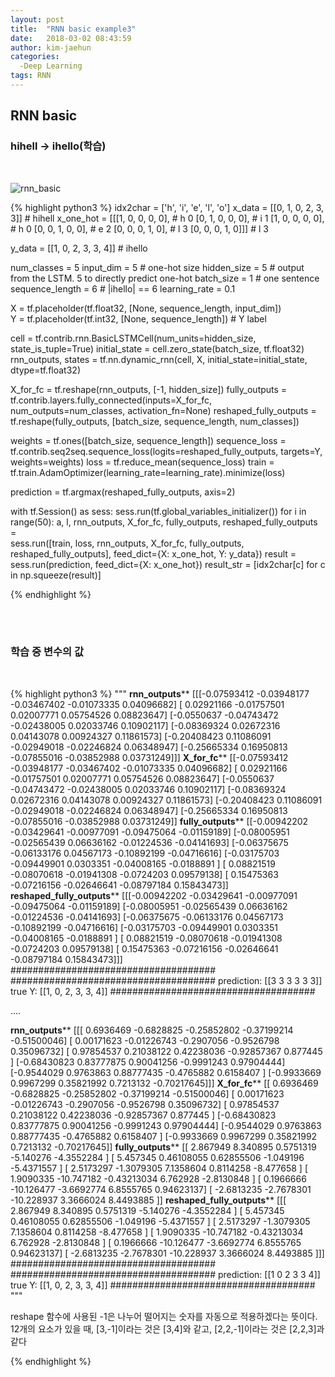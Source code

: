 ```yaml
---
layout: post
title:  "RNN basic example3"
date:   2018-03-02 08:43:59
author: kim-jaehun
categories:
  -Deep Learning
tags: RNN
---
```


## RNN basic

### hihell -> ihello(학습)
<br>

![rnn_basic](https://drive.google.com/uc?id=1a1P_brgJaNfsrvpO7HdL01xAlvfmK-7M)
<br>


{% highlight python3 %}
idx2char = ['h', 'i', 'e', 'l', 'o']
x_data = [[0, 1, 0, 2, 3, 3]]   # hihell
x_one_hot = [[[1, 0, 0, 0, 0],   # h 0
              [0, 1, 0, 0, 0],   # i 1
              [1, 0, 0, 0, 0],   # h 0
              [0, 0, 1, 0, 0],   # e 2
              [0, 0, 0, 1, 0],   # l 3
              [0, 0, 0, 1, 0]]]  # l 3

y_data = [[1, 0, 2, 3, 3, 4]]    # ihello

num_classes = 5
input_dim = 5  # one-hot size
hidden_size = 5  # output from the LSTM. 5 to directly predict one-hot
batch_size = 1   # one sentence
sequence_length = 6  # |ihello| == 6
learning_rate = 0.1

X = tf.placeholder(tf.float32, [None, sequence_length, input_dim])  
Y = tf.placeholder(tf.int32, [None, sequence_length])  # Y label

cell = tf.contrib.rnn.BasicLSTMCell(num_units=hidden_size, state_is_tuple=True)
initial_state = cell.zero_state(batch_size, tf.float32)
rnn_outputs, states = tf.nn.dynamic_rnn(cell, X, initial_state=initial_state, dtype=tf.float32)

X_for_fc = tf.reshape(rnn_outputs, [-1, hidden_size])
fully_outputs = tf.contrib.layers.fully_connected(inputs=X_for_fc, num_outputs=num_classes, activation_fn=None)
reshaped_fully_outputs = tf.reshape(fully_outputs, [batch_size, sequence_length, num_classes])

weights = tf.ones([batch_size, sequence_length])
sequence_loss = tf.contrib.seq2seq.sequence_loss(logits=reshaped_fully_outputs, targets=Y, weights=weights)
loss = tf.reduce_mean(sequence_loss)
train = tf.train.AdamOptimizer(learning_rate=learning_rate).minimize(loss)

prediction = tf.argmax(reshaped_fully_outputs, axis=2)

with tf.Session() as sess:
    sess.run(tf.global_variables_initializer())
    for i in range(50):
        a, l, rnn_outputs, X_for_fc, fully_outputs, reshaped_fully_outputs = \
            sess.run([train, loss, rnn_outputs, X_for_fc, fully_outputs, reshaped_fully_outputs], feed_dict={X: x_one_hot, Y: y_data})
        result = sess.run(prediction, feed_dict={X: x_one_hot})
        result_str = [idx2char[c] for c in np.squeeze(result)]

{% endhighlight %}

<br>
<br>

### 학습 중 변수의 값
<br>


{% highlight python3 %}
"""
******rnn_outputs********
[[[-0.07593412 -0.03948177 -0.03467402 -0.01073335  0.04096682]
  [ 0.02921166 -0.01757501  0.02007771  0.05754526  0.08823647]
  [-0.0550637  -0.04743472 -0.02438005  0.02033746  0.10902117]
  [-0.08369324  0.02672316  0.04143078  0.00924327  0.11861573]
  [-0.20408423  0.11086091 -0.02949018 -0.02246824  0.06348947]
  [-0.25665334  0.16950813 -0.07855016 -0.03852988  0.03731249]]]
******X_for_fc********
[[-0.07593412 -0.03948177 -0.03467402 -0.01073335  0.04096682]
 [ 0.02921166 -0.01757501  0.02007771  0.05754526  0.08823647]
 [-0.0550637  -0.04743472 -0.02438005  0.02033746  0.10902117]
 [-0.08369324  0.02672316  0.04143078  0.00924327  0.11861573]
 [-0.20408423  0.11086091 -0.02949018 -0.02246824  0.06348947]
 [-0.25665334  0.16950813 -0.07855016 -0.03852988  0.03731249]]
******fully_outputs********
[[-0.00942202 -0.03429641 -0.00977091 -0.09475064 -0.01159189]
 [-0.08005951 -0.02565439  0.06636162 -0.01224536 -0.04141693]
 [-0.06375675 -0.06133176  0.04567173 -0.10892199 -0.04716616]
 [-0.03175703 -0.09449901  0.0303351  -0.04008165 -0.0188891 ]
 [ 0.08821519 -0.08070618 -0.01941308 -0.0724203   0.09579138]
 [ 0.15475363 -0.07216156 -0.02646641 -0.08797184  0.15843473]]
******reshaped_fully_outputs********
[[[-0.00942202 -0.03429641 -0.00977091 -0.09475064 -0.01159189]
  [-0.08005951 -0.02565439  0.06636162 -0.01224536 -0.04141693]
  [-0.06375675 -0.06133176  0.04567173 -0.10892199 -0.04716616]
  [-0.03175703 -0.09449901  0.0303351  -0.04008165 -0.0188891 ]
  [ 0.08821519 -0.08070618 -0.01941308 -0.0724203   0.09579138]
  [ 0.15475363 -0.07216156 -0.02646641 -0.08797184  0.15843473]]]
 #####################################
 #####################################
prediction:  [[3 3 3 3 3 3]] true Y:  [[1, 0, 2, 3, 3, 4]]
 #####################################

 ....


 ******rnn_outputs********
[[[ 0.6936469  -0.6828825  -0.25852802 -0.37199214 -0.51500046]
  [ 0.00171623 -0.01226743 -0.2907056  -0.9526798   0.35096732]
  [ 0.97854537  0.21038122  0.42238036 -0.92857367  0.877445  ]
  [-0.68430823  0.83777875  0.90041256 -0.9991243   0.97904444]
  [-0.9544029   0.9763863   0.88777435 -0.4765882   0.6158407 ]
  [-0.9933669   0.9967299   0.35821992  0.7213132  -0.70217645]]]
******X_for_fc********
[[ 0.6936469  -0.6828825  -0.25852802 -0.37199214 -0.51500046]
 [ 0.00171623 -0.01226743 -0.2907056  -0.9526798   0.35096732]
 [ 0.97854537  0.21038122  0.42238036 -0.92857367  0.877445  ]
 [-0.68430823  0.83777875  0.90041256 -0.9991243   0.97904444]
 [-0.9544029   0.9763863   0.88777435 -0.4765882   0.6158407 ]
 [-0.9933669   0.9967299   0.35821992  0.7213132  -0.70217645]]
******fully_outputs********
[[  2.867949     8.340895     0.5751319   -5.140276    -4.3552284 ]
 [  5.457345     0.46108055   0.62855506  -1.049196    -5.4371557 ]
 [  2.5173297   -1.3079305    7.1358604    0.8114258   -8.477658  ]
 [  1.9090335  -10.747182    -0.43213034   6.762928    -2.8130848 ]
 [  0.1966666  -10.126477    -3.6692774    6.8555765    0.94623137]
 [ -2.6813235   -2.7678301  -10.228937     3.3666024    8.4493885 ]]
******reshaped_fully_outputs********
[[[  2.867949     8.340895     0.5751319   -5.140276    -4.3552284 ]
  [  5.457345     0.46108055   0.62855506  -1.049196    -5.4371557 ]
  [  2.5173297   -1.3079305    7.1358604    0.8114258   -8.477658  ]
  [  1.9090335  -10.747182    -0.43213034   6.762928    -2.8130848 ]
  [  0.1966666  -10.126477    -3.6692774    6.8555765    0.94623137]
  [ -2.6813235   -2.7678301  -10.228937     3.3666024    8.4493885 ]]]
 #####################################
 #####################################
prediction:  [[1 0 2 3 3 4]] true Y:  [[1, 0, 2, 3, 3, 4]]
 #####################################
"""
<br>


reshape 함수에 사용된 -1은 나누어 떨어지는 숫자를 자동으로 적용하겠다는 뜻이다. 12개의 요소가 있을 때, [3,-1]이라는 것은 [3,4]와 같고, [2,2,-1]이라는 것은 [2,2,3]과 같다


{% endhighlight %}
